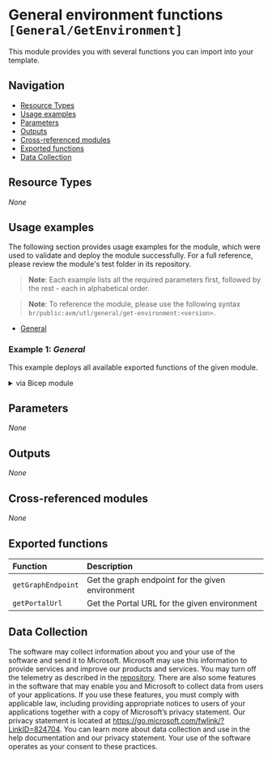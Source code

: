 # General environment functions `[General/GetEnvironment]`

This module provides you with several functions you can import into your template.

## Navigation

- [Resource Types](#Resource-Types)
- [Usage examples](#Usage-examples)
- [Parameters](#Parameters)
- [Outputs](#Outputs)
- [Cross-referenced modules](#Cross-referenced-modules)
- [Exported functions](#Exported-functions)
- [Data Collection](#Data-Collection)

## Resource Types

_None_

## Usage examples

The following section provides usage examples for the module, which were used to validate and deploy the module successfully. For a full reference, please review the module's test folder in its repository.

>**Note**: Each example lists all the required parameters first, followed by the rest - each in alphabetical order.

>**Note**: To reference the module, please use the following syntax `br/public:avm/utl/general/get-environment:<version>`.

- [General](#example-1-general)

### Example 1: _General_

This example deploys all available exported functions of the given module.


<details>

<summary>via Bicep module</summary>

```bicep
targetScope = 'subscription'

metadata name = 'General'
metadata description = 'This example deploys all available exported functions of the given module.'

// ============== //
// Test Execution //
// ============== //

// Triggering comme

import { getGraphEndpoint, getPortalUrl } from '../../../main.bicep'

output graphEndpoint string = getGraphEndpoint('AzureCloud')
output portal string = getPortalUrl('AzureCloud')
```

</details>
<p>


## Parameters

_None_

## Outputs

_None_

## Cross-referenced modules

_None_

## Exported functions

| Function | Description |
| :-- | :-- |
| `getGraphEndpoint` | Get the graph endpoint for the given environment |
| `getPortalUrl` | Get the Portal URL for the given environment |

## Data Collection

The software may collect information about you and your use of the software and send it to Microsoft. Microsoft may use this information to provide services and improve our products and services. You may turn off the telemetry as described in the [repository](https://aka.ms/avm/telemetry). There are also some features in the software that may enable you and Microsoft to collect data from users of your applications. If you use these features, you must comply with applicable law, including providing appropriate notices to users of your applications together with a copy of Microsoft’s privacy statement. Our privacy statement is located at <https://go.microsoft.com/fwlink/?LinkID=824704>. You can learn more about data collection and use in the help documentation and our privacy statement. Your use of the software operates as your consent to these practices.
